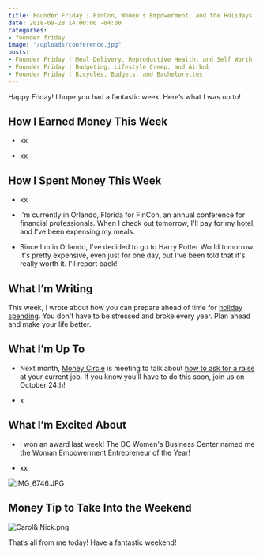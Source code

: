 ```yaml
---
title: Founder Friday | FinCon, Women's Empowerment, and the Holidays
date: 2018-09-28 14:00:00 -04:00
categories:
- founder friday
image: "/uploads/conference.jpg"
posts:
- Founder Friday | Meal Delivery, Reproductive Health, and Self Worth
- Founder Friday | Budgeting, Lifestyle Creep, and Airbnb
- Founder Friday | Bicycles, Budgets, and Bachelorettes
---
```


Happy Friday! I hope you had a fantastic week. Here’s what I was up to!

## **How I Earned Money This Week**

* xx

* xx

## **How I Spent Money This Week**

* xx

* I'm currently in Orlando, Florida for FinCon, an annual conference for financial professionals. When I check out tomorrow, I'll pay for my hotel, and I've been expensing my meals. 

* Since I'm in Orlando, I've decided to go to Harry Potter World tomorrow. It's pretty expensive, even just for one day, but I've been told that it's really worth it. I'll report back!

## **What I’m Writing**

This week, I wrote about how you can prepare ahead of time for [holiday spending](https://www.maggiegermano.com/blog/how-to-plan-ahead-for-holiday-spending/). You don't have to be stressed and broke every year. Plan ahead and make your life better. 

## **What I’m Up To**

* Next month, [Money Circle](https://www.maggiegermano.com/moneycircle/) is meeting to talk about [how to ask for a raise](https://www.maggiegermano.com/events/how-to-ask-for-a-raise/) at your current job. If you know you’ll have to do this soon, join us on October 24th!

* x

## **What I’m Excited About**

* I won an award last week! The DC Women's Business Center named me the Woman Empowerment Entrepreneur of the Year!

* xx

![IMG_6746.JPG](/uploads/IMG_6746.JPG)

## **Money Tip to Take Into the Weekend**

![Carol& Nick.png](/uploads/Carol&%20Nick.png)

That’s all from me today! Have a fantastic weekend!